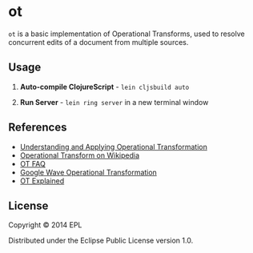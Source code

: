 # ot
`ot` is a basic implementation of Operational Transforms, used to resolve concurrent edits of a document from multiple sources.

## Usage
1. **Auto-compile ClojureScript** - `lein cljsbuild auto`

2. **Run Server** - `lein ring server` in a new terminal window

## References
- [Understanding and Applying Operational Transformation](http://www.codecommit.com/blog/java/understanding-and-applying-operational-transformation)
- [Operational Transform on Wikipedia](http://en.wikipedia.org/wiki/Operational_transformation)
- [OT FAQ](http://cooffice.ntu.edu.sg/otfaq/)
- [Google Wave Operational Transformation](http://www.waveprotocol.org/whitepapers/operational-transform)
- [OT Explained](http://operational-transformation.github.io/index.html)

## License
Copyright © 2014 EPL

Distributed under the Eclipse Public License version 1.0.
